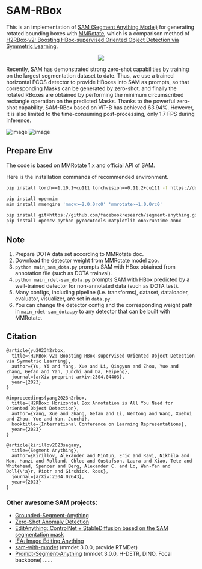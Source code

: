 # SAM-RBox 
This is an implementation of [SAM (Segment Anything Model)](https://github.com/facebookresearch/segment-anything) for generating rotated bounding boxes with [MMRotate](https://github.com/open-mmlab/mmrotate), which is a comparison method of [H2RBox-v2: Boosting HBox-supervised Oriented Object Detection via Symmetric Learning](https://arxiv.org/abs/2304.04403).

<div align=center>
<img src="https://user-images.githubusercontent.com/79644233/231636420-8b7f81f3-51d2-439c-87cc-6f7eebd32193.png"/>
</div>

Recently, [SAM](https://arxiv.org/abs/2304.02643) has demonstrated strong zero-shot capabilities by training on the largest segmentation dataset to date. Thus, we use a trained horizontal FCOS detector to provide HBoxes into SAM as prompts, so that corresponding Masks can be generated by zero-shot, and finally the rotated RBoxes are obtained by performing the minimum circumscribed rectangle operation on the predicted Masks. Thanks to the powerful zero-shot capability, SAM-RBox based on ViT-B has achieved 63.94%. However, it is also limited to the time-consuming post-processing, only 1.7 FPS during inference.


![image](https://user-images.githubusercontent.com/79644233/230732578-649086b4-7720-4450-9e87-25873bec07cb.png)
![image](https://user-images.githubusercontent.com/29257168/230749605-f6584336-a69b-47e8-95ab-87669ca9baf0.png)

## Prepare Env

The code is based on MMRotate 1.x and official API of SAM.

Here is the installation commands of recommended environment.
```bash
pip install torch==1.10.1+cu111 torchvision==0.11.2+cu111 -f https://download.pytorch.org/whl/cu111/torch_stable.html

pip install openmim
mim install mmengine 'mmcv>=2.0.0rc0' 'mmrotate>=1.0.0rc0'

pip install git+https://github.com/facebookresearch/segment-anything.git
pip install opencv-python pycocotools matplotlib onnxruntime onnx
```

## Note
1. Prepare DOTA data set according to MMRotate doc.
2. Download the detector weight from MMRotate model zoo.
3. `python main_sam_dota.py` prompts SAM with HBox obtained from annotation file (such as DOTA trainval).
4. `python main_rdet-sam_dota.py` prompts SAM with HBox predicted by a well-trained detector for non-annotated data (such as DOTA test).
5. Many configs, including pipeline (i.e. transforms), dataset, dataloader, evaluator, visualizer, are set in `data.py`.
6. You can change the detector config and the corresponding weight path in `main_rdet-sam_dota.py` to any detector that can be built with MMRotate.

## Citation
```
@article{yu2023h2rbox,
  title={H2RBox-v2: Boosting HBox-supervised Oriented Object Detection via Symmetric Learning},
  author={Yu, Yi and Yang, Xue and Li, Qingyun and Zhou, Yue and Zhang, Gefan and Yan, Junchi and Da, Feipeng},
  journal={arXiv preprint arXiv:2304.04403},
  year={2023}
}

@inproceedings{yang2023h2rbox,
  title={H2RBox: Horizontal Box Annotation is All You Need for Oriented Object Detection},
  author={Yang, Xue and Zhang, Gefan and Li, Wentong and Wang, Xuehui and Zhou, Yue and Yan, Junchi},
  booktitle={International Conference on Learning Representations},
  year={2023}
}

@article{kirillov2023segany,
  title={Segment Anything}, 
  author={Kirillov, Alexander and Mintun, Eric and Ravi, Nikhila and Mao, Hanzi and Rolland, Chloe and Gustafson, Laura and Xiao, Tete and Whitehead, Spencer and Berg, Alexander C. and Lo, Wan-Yen and Doll{\'a}r, Piotr and Girshick, Ross},
  journal={arXiv:2304.02643},
  year={2023}
}
```

### Other awesome SAM projects:
- [Grounded-Segment-Anything](https://github.com/IDEA-Research/Grounded-Segment-Anything)
- [Zero-Shot Anomaly Detection](https://github.com/caoyunkang/GroundedSAM-zero-shot-anomaly-detection)
- [EditAnything: ControlNet + StableDiffusion based on the SAM segmentation mask](https://github.com/sail-sg/EditAnything)
- [IEA: Image Editing Anything](https://github.com/feizc/IEA)
- [sam-with-mmdet](https://github.com/liuyanyi/sam-with-mmdet) (mmdet 3.0.0, provide RTMDet)
- [Prompt-Segment-Anything](https://github.com/RockeyCoss/Prompt-Segment-Anything) (mmdet 3.0.0, H-DETR, DINO, Focal backbone)
......

